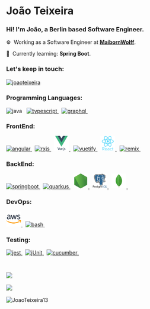 
<h1 align="left">João Teixeira</h1>
<h3 align="left">Hi! I'm João, a Berlin based Software Engineer.</h3>

⚙️ &nbsp;Working as a Software Engineer at <a href="https://www.maibornwolff.de" target="_blank">**MaibornWolff**</a>.

🧮 &nbsp;Currently learning: **Spring Boot**.


<h3 align="left">Let's keep in touch: </h3>
<p align="left">
<a href="https://www.linkedin.com/in/joao-teixeira-dev/" target="_blank"><img align="center" src="https://cdn.jsdelivr.net/npm/simple-icons@3.0.1/icons/linkedin.svg" alt="joaoteixeira" height="30" width="40" /></a>
</p>


<h3 align="left">Programming Languages:</h3>
<p align="left> 
          <a href="https://docs.oracle.com/javase/8/docs/technotes/guides/language/index.html" target="_blank"> <img src="https://cdn.jsdelivr.net/gh/devicons/devicon@latest/icons/java/java-original.svg" alt="java" width="40" height="40"/> </a> &nbsp;
          <a href="https://www.typescriptlang.org/" target="_blank"> <img src="https://cdn.jsdelivr.net/gh/devicons/devicon/icons/typescript/typescript-original.svg" alt="typescript" width="40" height="40"  /> </a> 
&nbsp;
          <a href="https://graphql.org" target="_blank"> <img src="https://cdn.jsdelivr.net/gh/devicons/devicon/icons/graphql/graphql-plain-wordmark.svg" alt="graphql" width="40" height="40"/> </a> &nbsp;    
</p>

<h3 align="left">FrontEnd:</h3>
<p align="left">    
    <a href="https://angular.io" target="_blank"> <img src="https://cdn.jsdelivr.net/gh/devicons/devicon/icons/angularjs/angularjs-original.svg" alt="angular" width="40" height="40"/> </a> &nbsp;
    <a href="https://rxjs.dev" target="_blank"> <img src="https://rxjs.dev/assets/images/favicons/favicon-192x192.png" alt="rxjs" width="40" height="40"/> </a> &nbsp;
    <a href="https://vuejs.org/" target="_blank"> <img src="https://raw.githubusercontent.com/devicons/devicon/c5378d6c2510ffa0b3e4475af95618a8048d6cf1/icons/vuejs/vuejs-original-wordmark.svg" alt="vuejs" width="40" height="40"/> </a> &nbsp;
    <a href="https://vuetifyjs.com/en/" target="_blank"> <img src="https://cdn.jsdelivr.net/gh/devicons/devicon/icons/vuetify/vuetify-original.svg" alt="vuetify" width="40" height="40"/> </a> &nbsp;
     <a href="https://reactjs.org/" target="_blank"> <img src="https://raw.githubusercontent.com/devicons/devicon/c5378d6c2510ffa0b3e4475af95618a8048d6cf1/icons/react/react-original-wordmark.svg" alt="react" width="40" height="40"/> </a> &nbsp;
 <a href="https://remix.run/" target="_blank"> <img src="https://avatars.githubusercontent.com/u/64235328?s=200&v=4" alt="remix" width="40" height="40"/> </a> &nbsp;       
</p>
    
   

<h3 align="left">BackEnd:</h3>
<p align="left"> 
     <a href="https://spring.io/projects/spring-boot" target="_blank"> <img src="https://cdn.jsdelivr.net/gh/devicons/devicon@latest/icons/spring/spring-original.svg" alt="springboot" width="40" height="40"/> </a> &nbsp;
     <a href="https://quarkus.io/" target="_blank"> <img src="https://cdn.jsdelivr.net/gh/devicons/devicon@latest/icons/quarkus/quarkus-original.svg" alt="quarkus" width="40" height="40"/> </a> &nbsp;
    <a href="https://nodejs.org" target="_blank"> <img src="https://raw.githubusercontent.com/devicons/devicon/c5378d6c2510ffa0b3e4475af95618a8048d6cf1/icons/nodejs/nodejs-original.svg" alt="nodejs" width="40" height="40"/> </a> &nbsp;
    <a href="https://www.postgresql.org" target="_blank"> <img src="https://raw.githubusercontent.com/devicons/devicon/c5378d6c2510ffa0b3e4475af95618a8048d6cf1/icons/postgresql/postgresql-original-wordmark.svg" alt="postgresql" width="40" height="40"/> </a> &nbsp;
    <a href="https://www.mongodb.com/" target="_blank"> <img src="https://raw.githubusercontent.com/izumin5210/emojipack-for-devicon/master/png/mongodb.png" alt="mongodb" width="40" height="40"/> </a> &nbsp;
</p>

<h3 align="left">DevOps:</h3>
<p align="left">
   <a href="https://aws.amazon.com" target="_blank"> <img src="https://raw.githubusercontent.com/devicons/devicon/c5378d6c2510ffa0b3e4475af95618a8048d6cf1/icons/amazonwebservices/amazonwebservices-original-wordmark.svg" alt="aws" width="40" height="40"/> </a> &nbsp;
   <a href="https://www.gnu.org/software/bash/manual/bash.html" target="_blank"> <img src="https://cdn.jsdelivr.net/gh/devicons/devicon@latest/icons/bash/bash-original.svg" alt="bash" width="40" height="40"/> </a> &nbsp;
</p>

<h3 align="left">Testing:</h3>
<p align="left">
     <a href="https://jestjs.io/" target="_blank"> <img src="https://cdn.jsdelivr.net/gh/devicons/devicon/icons/jest/jest-plain.svg" alt="jest" width="40" height="40"/> </a> &nbsp;
     <a href="https://junit.org/junit5/" target="_blank"> <img src="https://cdn.jsdelivr.net/gh/devicons/devicon@latest/icons/junit/junit-original.svg" alt="jUnit" width="40" height="40"/> </a> &nbsp;
     <a href="https://cucumber.io/" target="_blank"> <img src="https://cdn.jsdelivr.net/gh/devicons/devicon@latest/icons/cucumber/cucumber-plain.svg" alt="cucumber" width="40" height="40"/> </a> &nbsp;     
</p>
    

<br/>

![](https://komarev.com/ghpvc/?username=JoaoTeixeira13&color=blue&style=plastic&label=👀)

 <p><img height="150em" src="https://github-readme-stats.vercel.app/api/top-langs/?username=JoaoTeixeira13&layout=compact&theme=dark"/></p>
 <p><img align="left" src="https://github-readme-streak-stats.herokuapp.com/?user=JoaoTeixeira13" alt="JoaoTeixeira13" /></p> <br/>





<!---
JoaoTeixeira13/JoaoTeixeira13 is a ✨ special ✨ repository because its `README.md` (this file) appears on your GitHub profile.
You can click the Preview link to take a look at your changes.
--->
